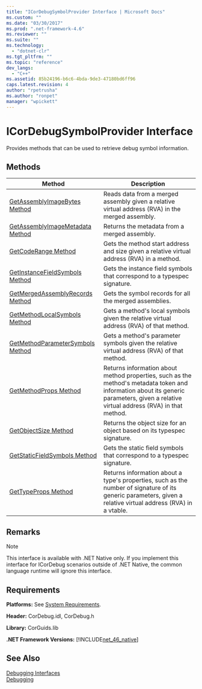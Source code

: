 ```yaml
---
title: "ICorDebugSymbolProvider Interface | Microsoft Docs"
ms.custom: ""
ms.date: "03/30/2017"
ms.prod: ".net-framework-4.6"
ms.reviewer: ""
ms.suite: ""
ms.technology: 
  - "dotnet-clr"
ms.tgt_pltfrm: ""
ms.topic: "reference"
dev_langs: 
  - "C++"
ms.assetid: 85b24196-b6c6-4bda-9de3-47180bd6ff96
caps.latest.revision: 4
author: "rpetrusha"
ms.author: "ronpet"
manager: "wpickett"
---
```

# ICorDebugSymbolProvider Interface
Provides methods that can be used to retrieve debug symbol information.  
  
## Methods  
  
|Method|Description|  
|------------|-----------------|  
|[GetAssemblyImageBytes Method](../../../../docs/framework/unmanaged-api/debugging/icordebugsymbolprovider-getassemblyimagebytes-method.md)|Reads data from a merged assembly given a relative virtual address (RVA) in the merged assembly.|  
|[GetAssemblyImageMetadata Method](../../../../docs/framework/unmanaged-api/debugging/icordebugsymbolprovider-getassemblyimagemetadata-method.md)|Returns the metadata from a merged assembly.|  
|[GetCodeRange Method](../../../../docs/framework/unmanaged-api/debugging/icordebugsymbolprovider-getcoderange-method.md)|Gets the method start address and size given a relative virtual address (RVA) in a method.|  
|[GetInstanceFieldSymbols Method](../../../../docs/framework/unmanaged-api/debugging/icordebugsymbolprovider-getinstancefieldsymbols-method.md)|Gets the instance field symbols that correspond to a typespec signature.|  
|[GetMergedAssemblyRecords Method](../../../../docs/framework/unmanaged-api/debugging/icordebugsymbolprovider-getmergedassemblyrecords-method.md)|Gets the symbol records for all the merged assemblies.|  
|[GetMethodLocalSymbols Method](../../../../docs/framework/unmanaged-api/debugging/icordebugsymbolprovider-getmethodlocalsymbols-method.md)|Gets a method's local symbols given the relative virtual address (RVA) of that method.|  
|[GetMethodParameterSymbols Method](../../../../docs/framework/unmanaged-api/debugging/icordebugsymbolprovider-getmethodparametersymbols-method.md)|Gets a method's parameter symbols given the relative virtual address (RVA) of that method.|  
|[GetMethodProps Method](../../../../docs/framework/unmanaged-api/debugging/icordebugsymbolprovider-getmethodprops-method.md)|Returns information about method properties, such as the method's metadata token and information about its generic parameters, given a relative virtual address (RVA) in that method.|  
|[GetObjectSize Method](../../../../docs/framework/unmanaged-api/debugging/icordebugsymbolprovider-getobjectsize-method.md)|Returns the object size for an object based on its typespec signature.|  
|[GetStaticFieldSymbols Method](../../../../docs/framework/unmanaged-api/debugging/icordebugsymbolprovider-getstaticfieldsymbols-method.md)|Gets the static field symbols that correspond to a typespec signature.|  
|[GetTypeProps Method](../../../../docs/framework/unmanaged-api/debugging/icordebugsymbolprovider-gettypeprops-method.md)|Returns information about a type's properties, such as the number of signature of its generic parameters, given a relative virtual address (RVA) in a vtable.|  
  
## Remarks  
  
> [!NOTE]
>  This interface is available with .NET Native only. If you implement this interface for ICorDebug scenarios outside of .NET Native, the common language runtime will ignore this interface.  
  
## Requirements  
 **Platforms:** See [System Requirements](../../../../docs/framework/getting-started/system-requirements.md).  
  
 **Header:** CorDebug.idl, CorDebug.h  
  
 **Library:** CorGuids.lib  
  
 **.NET Framework Versions:** [!INCLUDE[net_46_native](../../../../includes/net-46-native-md.md)]  
  
## See Also  
 [Debugging Interfaces](../../../../docs/framework/unmanaged-api/debugging/debugging-interfaces.md)   
 [Debugging](../../../../docs/framework/unmanaged-api/debugging/debugging-unmanaged-api-reference.md)
